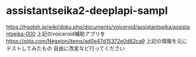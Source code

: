 # assistantseika2-deeplapi-sampl
https://hgotoh.jp/wiki/doku.php/documents/voiceroid/assistantseika/assistantseika-000
上記のvoiceroid補助アプリを
https://qiita.com/Negelon/items/ad0e47d15372e0d82ca9
上記の情報を元にテストしてみたもの
自由に改変など行ってください
